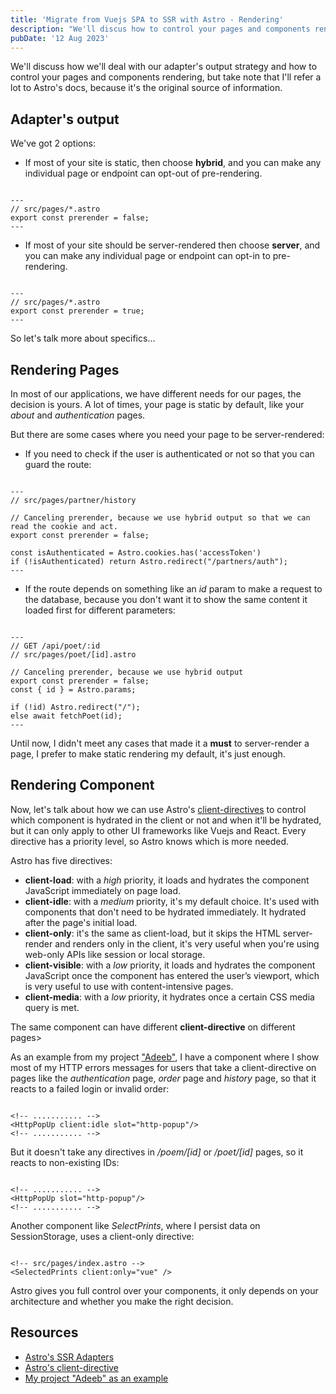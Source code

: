 ```yaml
---
title: 'Migrate from Vuejs SPA to SSR with Astro - Rendering'
description: "We'll discus how to control your pages and components rendering."
pubDate: '12 Aug 2023'
---
```


We'll discuss how we'll deal with our adapter's output strategy and how to control your pages and components rendering, but take note that I'll refer a lot to Astro's docs, because it's the original source of information.

## Adapter's output

We've got 2 options:

- If most of your site is static, then choose **hybrid**, and you can make any individual page or endpoint can opt-out of pre-rendering.

```astro

---
// src/pages/*.astro
export const prerender = false;
---
```
- If most of your site should be server-rendered then choose **server**, and you can make any individual page or endpoint can opt-in to pre-rendering.

```astro

---
// src/pages/*.astro
export const prerender = true;
---
```

So let's talk more about specifics...

## Rendering Pages
In most of our applications, we have different needs for our pages, the decision is yours. A lot of times, your page is static by default, like your *about* and *authentication* pages.

But there are some cases where you need your page to be server-rendered:

- If you need to check if the user is authenticated or not so that you can guard the route:

```astro

---
// src/pages/partner/history

// Canceling prerender, because we use hybrid output so that we can read the cookie and act.
export const prerender = false; 

const isAuthenticated = Astro.cookies.has('accessToken')
if (!isAuthenticated) return Astro.redirect("/partners/auth");
---
```
- If the route depends on something like an *id* param to make a request to the database, because you don't want it to show the same content it loaded first for different parameters:
```astro

---
// GET /api/poet/:id
// src/pages/poet/[id].astro

// Canceling prerender, because we use hybrid output 
export const prerender = false;
const { id } = Astro.params;

if (!id) Astro.redirect("/");
else await fetchPoet(id);
---
```

Until now, I didn't meet any cases that made it a **must** to server-render a page, I prefer to make static rendering my default, it's just enough.

## Rendering Component
Now, let's talk about how we can use Astro's [client-directives](https://docs.astro.build/en/reference/directives-reference/#client-directives "Astro's docs: client-directives") to control which component is hydrated in the client or not and when it'll be hydrated, but it can only apply to other UI frameworks like Vuejs and React. Every directive has a priority level, so Astro knows which is more needed.

Astro has five directives:
- **client-load**: with a *high* priority, it loads and hydrates the component JavaScript immediately on page load.
- **client-idle**: with a *medium* priority, it's my default choice. It's used with components that don't need to be hydrated immediately. It hydrated after the page's initial load.
- **client-only**: it's the same as client-load, but it skips the HTML server-render and renders only in the client, it's very useful when you're using web-only APIs like session or local storage.
- **client-visible**: with a *low* priority, it loads and hydrates the component JavaScript once the component has entered the user’s viewport, which is very useful to use with content-intensive pages.
- **client-media**: with a *low* priority, it hydrates once a certain CSS media query is met.

The same component can have different **client-directive** on different pages>

As an example from my project ["Adeeb"](https://github.com/M-Shrief/Adeeb_Astro_SSR 'Github repo'), I have a component where I show most of my HTTP errors messages for users that take a client-directive on pages like the *authentication* page, *order* page and *history* page, so that it reacts to a failed login or invalid order:
```astro

<!-- ........... -->
<HttpPopUp client:idle slot="http-popup"/>
<!-- ........... -->
```

But it doesn't take any directives in */poem/[id]* or */poet/[id]* pages, so it reacts to non-existing IDs:
```astro

<!-- ........... -->
<HttpPopUp slot="http-popup"/>
<!-- ........... -->
```

Another component like *SelectPrints*, where I persist data on SessionStorage, uses a client-only directive:
```astro

<!-- src/pages/index.astro -->
<SelectedPrints client:only="vue" />
```

Astro gives you full control over your components, it only depends on your architecture and whether you make the right decision.

## Resources

- [Astro's SSR Adapters](https://docs.astro.build/en/guides/server-side-rendering/ "Astro Documentation")
- [Astro's client-directive](https://docs.astro.build/en/reference/directives-reference/#client-directives "Astro Documentation")
- [My project "Adeeb" as an example](https://github.com/M-Shrief/Adeeb_Astro_SSR "Github repo")